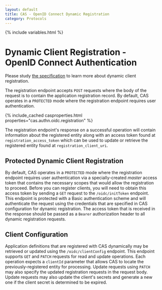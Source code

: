 ```yaml
---
layout: default
title: CAS - OpenID Connect Dynamic Registration
category: Protocols
---
```

{% include variables.html %}

# Dynamic Client Registration - OpenID Connect Authentication
       
Please study [the specification](https://openid.net/specs/openid-connect-registration-1_0.html) 
to learn more about dynamic client registration.

The registration endpoint accepts `POST` requests where the body of the request is to contain the
application registration record. By default, CAS operates in a `PROTECTED` mode where the registration 
endpoint requires user authentication.

{% include_cached casproperties.html properties="cas.authn.oidc.registration" %}
            
The registration endpoint's response on a successful operation will contain information about the registered entity
along with an access token found at `registration_access_token` which can be used to update or retrieve the registered
entity found at `registration_client_uri`.
     
## Protected Dynamic Client Registration

By default, CAS operates in a `PROTECTED` mode where the registration
endpoint requires user authentication via a specially-created *master* access token that contains
the necessary scopes that would allow the registration to proceed. Before you can register clients,
you will need to obtain this access token by sending a `GET` request to the `/oidc/initToken` endpoint.
This endpoint is protected with a Basic authentication scheme and will authenticate the request
using the credentials that are specified in CAS configuration for dynamic registration. The access token
that is received in the response should be passed as a `Bearer` authorization header to all dynamic registration requests.

## Client Configuration

Application definitions that are registered with CAS dynamically may be retrieved or updated using the `/oidc/clientConfig` endpoint.
This endpoint supports `GET` and `PATCH` requests for read and update operations. Each operation expects a `clientId` parameter
that allows CAS to locate the previously-registered entity for processing. Update requests using `PATCH` may also specify 
the updated registration requests in the request body. Update requests may also update the client's secrets and generate a new one
if the client secret is determined to be expired.
